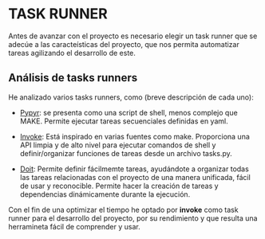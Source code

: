 # TASK RUNNER

Antes de avanzar con el proyecto es necesario elegir un task runner que se adecúe a las caracteísticas del proyecto, que nos permita automatizar tareas agilizando el desarrollo de este.

## Análisis de tasks runners

He analizado varios tasks runners, como (breve descripción de cada uno):

 - [Pypyr](https://github.com/pypyr/pypyr): se presenta como una script de shell, menos complejo que MAKE. Permite ejecutar tareas secuenciales definidas en yaml.

 - [Invoke](https://www.pyinvoke.org/): Está inspirado en varias fuentes como make. Proporciona una API limpia y de alto nivel para ejecutar comandos de shell y definir/organizar funciones de tareas desde un archivo tasks.py.

 - [Doit](https://pydoit.org/): Permite definir fácilmemte tareas, ayudándote a organizar todas las tareas relacionadas con el proyecto de una manera unificada, fácil de usar y reconocible. Permite hacer la creación de tareas y dependencias dinámicamente durante la ejecución.

Con el fin de una optimizar el tiempo he optado por **invoke** como task runner para el desarrollo del proyecto, por su rendimiento y que resulta una herramineta fácil de comprender y usar.




    